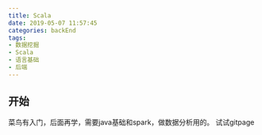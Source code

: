 ```yaml
---
title: Scala
date: 2019-05-07 11:57:45
categories: backEnd
tags:
- 数据挖掘
- Scala
- 语言基础
- 后端
---
```



## 开始

菜鸟有入门，后面再学，需要java基础和spark，做数据分析用的。 
试试gitpage 

